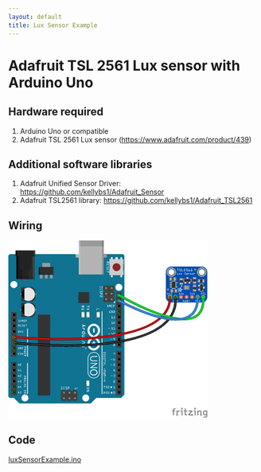 ```yaml
---
layout: default
title: Lux Sensor Example
---
```


# Adafruit TSL 2561 Lux sensor with Arduino Uno

## Hardware required
1. Arduino Uno or compatible
2. Adafruit TSL 2561 Lux sensor (https://www.adafruit.com/product/439)

## Additional software libraries
1. Adafruit Unified Sensor Driver: https://github.com/kellybs1/Adafruit_Sensor
1. Adafruit TSL2561 library: https://github.com/kellybs1/Adafruit_TSL2561

## Wiring

<img src="lux_sensor_fritzing.png" width="400">

## Code

<a href ="luxSensorExample.ino">luxSensorExample.ino</a>
